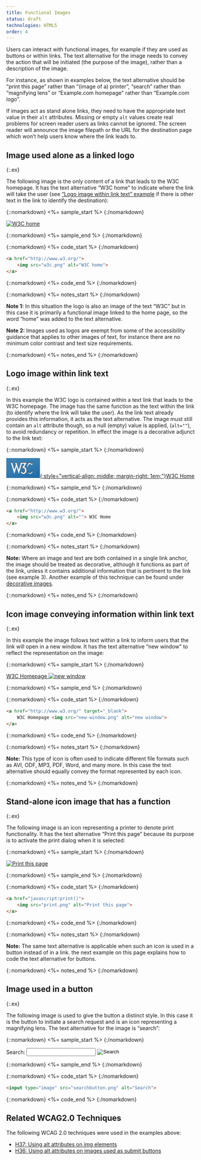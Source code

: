 ```yaml
---
title: Functional Images
status: draft
technologies: HTML5
order: 4
---
```


Users can interact with functional images, for example if they are used as buttons or within links. The text alternative for the image needs to convey the action that will be initiated (the purpose of the image), rather than a description of the image. 

For instance, as shown in examples below, the text alternative should be “print this page” rather than “(image of a) printer”, “search” rather than “magnifying lens” or “Example.com homepage” rather than “Example.com logo”.

If images act as stand alone links, they need to have the appropriate text value in their `alt` attributes. Missing or empty `alt` values create real problems for screen reader users as links cannot be ignored. The screen reader will announce the image filepath or the URL for the destination page which won’t help users know where the link leads to.

## Image used alone as a linked logo
{:.ex}

The following image is the only content of a link that leads to the W3C homepage. It has the text alternative “W3C home” to indicate where the link will take the user (see [“Logo image within link text” example](#logo-image-within-link-text) if there is other text in the link to identify the destination):

{::nomarkdown}
<%= sample_start %>
{:/nomarkdown}

[![W3C home](w3c.png)](http://www.w3.org/)

{::nomarkdown}
<%= sample_end %>
{:/nomarkdown}

{::nomarkdown}
<%= code_start %>
{:/nomarkdown}

~~~ html
<a href="http://www.w3.org/">
	<img src="w3c.png" alt="W3C home">
</a>
~~~

{::nomarkdown}
<%= code_end %>
{:/nomarkdown}

{::nomarkdown}
<%= notes_start %>
{:/nomarkdown}

**Note 1:** In this situation the logo is also an image of the text “W3C” but in this case it is primarily a functional image linked to the home page, so the word “home” was added to the text alternative.

**Note 2:** Images used as logos are exempt from some of the accessibility guidance that applies to other images of text, for instance there are no minimum color contrast and text size requirements.

{::nomarkdown}
<%= notes_end %>
{:/nomarkdown}

## Logo image within link text
{:.ex}

In this example the W3C logo is contained within a text link that leads to the W3C homepage. The image has the same function as the text within the link (to identify where the link will take the user). As the link text already provides this information, it acts as the text alternative. The image must still contain an `alt` attribute though, so a null (empty) value is applied, (`alt=""`), to avoid redundancy or repetition. In effect the image is a decorative adjunct to the link text:

{::nomarkdown}
<%= sample_start %>
{:/nomarkdown}

[![](../img/w3c.png){:style="vertical-align: middle; margin-right: 1em;"}W3C Home](http://www.w3.org/)

{::nomarkdown}
<%= sample_end %>
{:/nomarkdown}

{::nomarkdown}
<%= code_start %>
{:/nomarkdown}

~~~ html
<a href="http://www.w3.org/">
	<img src="w3c.png" alt=""> W3C Home
</a>
~~~

{::nomarkdown}
<%= code_end %>
{:/nomarkdown}

{::nomarkdown}
<%= notes_start %>
{:/nomarkdown}

**Note:** Where an image and text are both contained in a single link anchor, the image should be treated as decorative, although it functions as part of the link, unless it contains additional information that is pertinent to the link (see example 3). Another example of this technique can be found under [decorative images](decorative.html).

{::nomarkdown}
<%= notes_end %>
{:/nomarkdown}

## Icon image conveying information within link text
{:.ex}

In this example the image follows text within a link to inform users
that the link will open in a new window. It has the text alternative
“new window” to reflect the representation on the image:

{::nomarkdown}
<%= sample_start %>
{:/nomarkdown}

[W3C Homepage ![new window](new-window.png)](http://www.w3.org/)

{::nomarkdown}
<%= sample_end %>
{:/nomarkdown}

{::nomarkdown}
<%= code_start %>
{:/nomarkdown}

~~~ html
<a href="http://www.w3.org/" target="_blank">
	W3C Homepage <img src="new-window.png" alt="new window">
</a>
~~~

{::nomarkdown}
<%= code_end %>
{:/nomarkdown}

{::nomarkdown}
<%= notes_start %>
{:/nomarkdown}

**Note:** This type of icon is often used to indicate different file formats such as AVI, ODF, MP3, PDF, Word, and many more. In this case the text alternative should equally convey the format represented by each icon.

{::nomarkdown}
<%= notes_end %>
{:/nomarkdown}

## Stand-alone icon image that has a function
{:.ex}

The following image is an icon representing a printer to denote print functionality. It has the text alternative “Print this page” because its purpose is to activate the print dialog when it is selected:

{::nomarkdown}
<%= sample_start %>
{:/nomarkdown}

[![Print this page](print.png)](javascript:print())

{::nomarkdown}
<%= sample_end %>
{:/nomarkdown}

{::nomarkdown}
<%= code_start %>
{:/nomarkdown}

~~~ html
<a href="javascript:print()">
	<img src="print.png" alt="Print this page">
</a>
~~~

{::nomarkdown}
<%= code_end %>
{:/nomarkdown}

{::nomarkdown}
<%= notes_start %>
{:/nomarkdown}

**Note:** The same text alternative is applicable when such an icon is used in a button instead of in a link. the next example on this page explains how to code the text alternative for buttons.

{::nomarkdown}
<%= notes_end %>
{:/nomarkdown}

## Image used in a button
{:.ex}

The following image is used to give the button a distinct style. In this
case it is the button to initiate a search request and is an icon
representing a magnifying lens. The text alternative for the image is
“search”:

{::nomarkdown}
<%= sample_start %>
{:/nomarkdown}

<form action="#" method="post">
  <p>
    <label for="search" style="vertical-align: middle; display:inline-block;">Search:</label>
    <input name="search" id="search" type="text" style="vertical-align: middle; display:inline-block;">
    <input name="submit" src="../../img/searchbutton.png" alt="Search" type="image" style="vertical-align: middle; display:inline-block;">
  </p>
</form>

{::nomarkdown}
<%= sample_end %>
{:/nomarkdown}

{::nomarkdown}
<%= code_start %>
{:/nomarkdown}

~~~ html
<input type="image" src="searchbutton.png" alt="Search">
~~~

{::nomarkdown}
<%= code_end %>
{:/nomarkdown}

## Related WCAG2.0 Techniques

The following WCAG 2.0 techniques were used in the examples above:

-   [H37: Using alt attributes on img elements](http://www.w3.org/TR/2012/NOTE-WCAG20-TECHS-20120103/H37.html)
-   [H36: Using alt attributes on images used as submit buttons](http://www.w3.org/TR/2012/NOTE-WCAG20-TECHS-20120103/H36.html)
